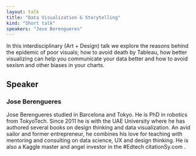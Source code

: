 ```yaml
---
layout: talk
title: "Data Visualization & Storytelling"
kind: "Short talk"
speakers: "Jose Berengueres"
---
```


In this interdisciplinary (Art + Design) talk we explore the reasons behind the epidemic of poor visuals; how to avoid death by Tableau, how better visualizing can help you communicate your data better and how to avoid sexism and other biases in your charts.

## Speaker

### Jose Berengueres

Jose Berengueres studied in Barcelona and Tokyo. He is PhD  in robotics from TokyoTech. Since 2011 he is with the UAE University where he has authored several books on design thinking and data visualization. An avid sailor and former entrepreneur, he combines his love for teaching with mentoring  and consulting on data science, UX and design thinking. He is also a Kaggle master and angel investor in the #Edtech citationSy.com .
